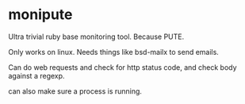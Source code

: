 # monipute
Ultra trivial ruby base monitoring tool. Because PUTE.

Only works on linux. Needs things like bsd-mailx to send emails.

Can do web requests and check for http status code, and check body against a regexp.

can also make sure a process is running.
